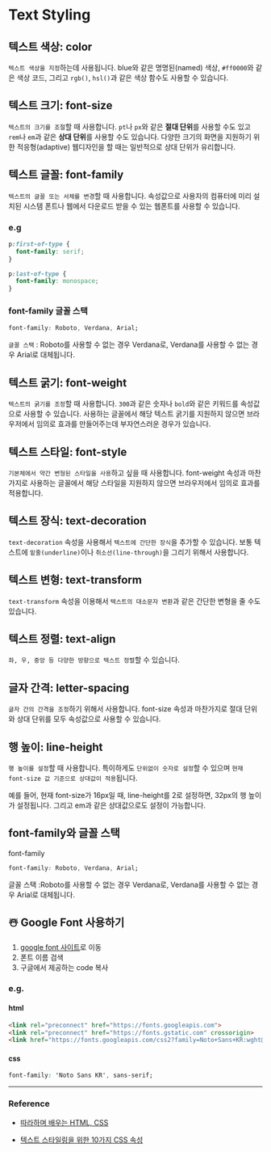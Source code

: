 # Text Styling

## 텍스트 색상: color

`텍스트 색상을 지정`하는데 사용됩니다. blue와 같은 명명된(named) 색상, `#ff0000`와 같은 색상 코드, 그리고 `rgb()`, `hsl()`과 같은 색상 함수도 사용할 수 있습니다.

## 텍스트 크기: font-size

`텍스트의 크기를 조절`할 때 사용합니다. `pt`나 `px`와 같은 **절대 단위**를 사용할 수도 있고 `rem`나 `em`과 같은 **상대 단위**를 사용할 수도 있습니다. 다양한 크기의 화면을 지원하기 위한 적응형(adaptive) 웹디자인을 할 때는 일반적으로 상대 단위가 유리합니다.

## 텍스트 글꼴: font-family

`텍스트의 글꼴 또는 서체를 변경`할 때 사용합니다. 속성값으로 사용자의 컴퓨터에 미리 설치된 시스템 폰트나 웹에서 다운로드 받을 수 있는 웹폰트를 사용할 수 있습니다.

### e.g

```css
p:first-of-type {
  font-family: serif;
}

p:last-of-type {
  font-family: monospace;
}
```

### font-family 글꼴 스택

```css
font-family: Roboto, Verdana, Arial;
```

`글꼴 스택` : Roboto를 사용할 수 없는 경우 Verdana로, Verdana를 사용할 수 없는 경우 Arial로 대체됩니다.

## 텍스트 굵기: font-weight

`텍스트의 굵기를 조정`할 때 사용합니다. `300`과 같은 숫자나 `bold`와 같은 키워드를 속성값으로 사용할 수 있습니다. 사용하는 글꼴에서 해당 텍스트 굵기를 지원하지 않으면 브라우저에서 임의로 효과를 만들어주는데 부자연스러운 경우가 있습니다.

## 텍스트 스타일: font-style

`기본체에서 약간 변형된 스타일을 사용`하고 싶을 때 사용합니다. font-weight 속성과 마찬가지로 사용하는 글꼴에서 해당 스타일을 지원하지 않으면 브라우저에서 임의로 효과를 적용합니다.

## 텍스트 장식: text-decoration

`text-decoration` 속성을 사용해서 `텍스트에 간단한 장식`을 추가할 수 있습니다. 보통 텍스트에 `밑줄(underline)`이나 `취소선(line-through)`을 그리기 위해서 사용합니다.

## 텍스트 변형: text-transform

`text-transform` 속성을 이용해서 `텍스트의 대소문자 변환`과 같은 간단한 변형을 줄 수도 있습니다.

## 텍스트 정렬: text-align

`좌, 우, 중앙 등 다양한 방향으로 텍스트 정렬`할 수 있습니다.

## 글자 간격: letter-spacing

`글자 간의 간격을 조정`하기 위해서 사용합니다. font-size 속성과 마찬가지로 절대 단위와 상대 단위를 모두 속성값으로 사용할 수 있습니다.

## 행 높이: line-height

`행 높이를 설정`할 때 사용합니다. 특이하게도 `단위없이 숫자로 설정`할 수 있으며 `현재 font-size 값 기준으로 상대값이 적용`됩니다.

예를 들어, 현재 font-size가 16px일 때, line-height를 2로 설정하면, 32px의 행 높이가 설정됩니다. 그리고 em과 같은 상대값으로도 설정이 가능합니다.

## font-family와 글꼴 스택

font-family

```css
font-family: Roboto, Verdana, Arial;
```

글꼴 스택 :Roboto를 사용할 수 없는 경우 Verdana로, Verdana를 사용할 수 없는 경우 Arial로 대체됩니다.

## ☃️ Google Font 사용하기

1. [google font 사이트](https://fonts.google.com/)로 이동
2. 폰트 이름 검색
3. 구글에서 제공하는 code 복사

### e.g.

#### html

```html
<link rel="preconnect" href="https://fonts.googleapis.com">
<link rel="preconnect" href="https://fonts.gstatic.com" crossorigin>
<link href="https://fonts.googleapis.com/css2?family=Noto+Sans+KR:wght@100&display=swap" rel="stylesheet">
```

#### css

```css
font-family: 'Noto Sans KR', sans-serif;
```

---

### Reference

- [따라하며 배우는 HTML, CSS](https://www.inflearn.com/course/%EB%94%B0%EB%9D%BC%ED%95%98%EB%A9%B0-%EB%B0%B0%EC%9A%B0%EB%8A%94-html-css/dashboard)

- [텍스트 스타일링을 위한 10가지 CSS 속성](https://www.daleseo.com/css-typography/)